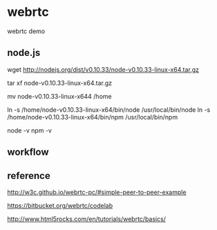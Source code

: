 webrtc
======

webrtc demo


node.js
------



  wget http://nodejs.org/dist/v0.10.33/node-v0.10.33-linux-x64.tar.gz
  
  tar xf node-v0.10.33-linux-x64.tar.gz
  
  mv node-v0.10.33-linux-x644 /home
  
  
  ln -s /home/node-v0.10.33-linux-x64/bin/node /usr/local/bin/node
  ln -s /home/node-v0.10.33-linux-x64/bin/npm /usr/local/bin/npm
  
  node -v
  npm -v



workflow
------








reference
------

  http://w3c.github.io/webrtc-pc/#simple-peer-to-peer-example
  
  https://bitbucket.org/webrtc/codelab
  
  http://www.html5rocks.com/en/tutorials/webrtc/basics/


